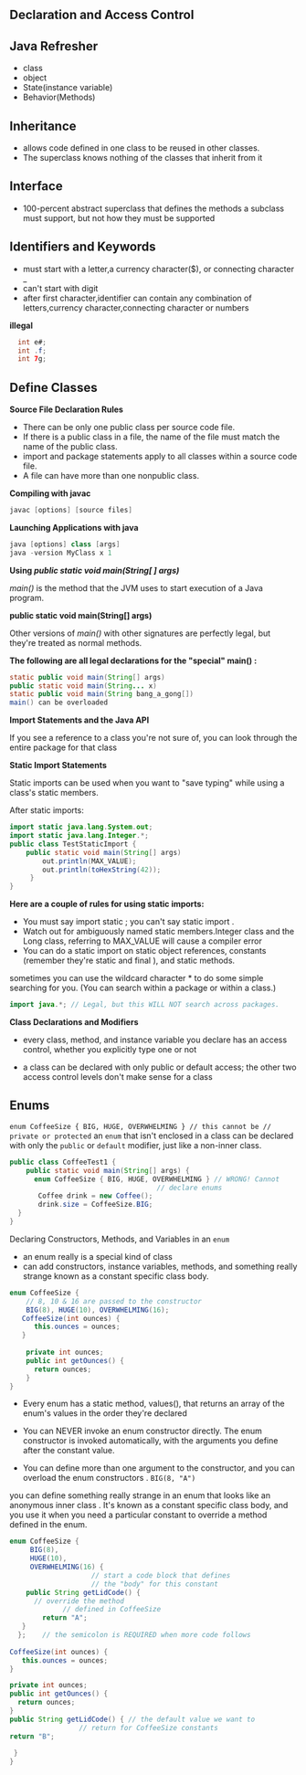 
Declaration and Access Control
-------------------------------

Java Refresher
--------------
* class
* object
* State(instance variable)
* Behavior(Methods)

Inheritance
---
* allows code defined in one class to be reused in other classes.
* The superclass knows nothing of the classes that inherit from it

Interface
---------
* 100-percent abstract superclass that defines the methods a subclass must support, but not how they must be supported

Identifiers and Keywords
------------------------
* must start with a letter,a currency character($), or connecting character _
* can't start with digit
* after first character,identifier can contain any combination of letters,currency character,connecting character or numbers

**illegal**
```java
  int e#;
  int .f;
  int 7g;
```
Define Classes
------------
**Source File Declaration Rules**

* There can be only one public class per source code file.
* If there is a public class in a file, the name of the file must match the name of the public class.
* import and package statements apply to all classes within a source code file.
* A file can have more than one nonpublic class.

**Compiling with javac**
```java
javac [options] [source files]
```
**Launching Applications with java**

```java
java [options] class [args]
java -version MyClass x 1
```

**Using _public static void main(String[ ] args)_**

_main()_ is the method that the JVM uses to start execution of a Java program.

__public static void main(String[] args)__

Other versions of _main()_ with other signatures are perfectly legal, but they're treated as normal methods.

**The following are all legal declarations for the "special" main() :**

```java
static public void main(String[] args)
public static void main(String... x)
static public void main(String bang_a_gong[])
main() can be overloaded
```

**Import Statements and the Java API**

If you see a reference to a class you're not sure of, you can look through the entire package for that class

**Static Import Statements**

Static imports can be used when you want to "save typing" while using a class's static members.

After static imports:

```java
import static java.lang.System.out;
import static java.lang.Integer.*;
public class TestStaticImport {
 	public static void main(String[] args)
 		out.println(MAX_VALUE);
 		out.println(toHexString(42));
     }
}
```

**Here are a couple of rules for using static imports:**

* You must say import static ; you can't say static import .
* Watch out for ambiguously named static members.Integer class and the Long class, referring to MAX_VALUE will cause a compiler error
* You can do a static import on static object references, constants (remember they're static and final ), and static methods.

sometimes you can use the wildcard character * to do some simple searching for you. (You can search within a package or within a class.)

``` java
import java.*; // Legal, but this WILL NOT search across packages.
```

**Class Declarations and Modifiers**
* every class, method, and instance variable you declare has an access control, whether you explicitly type one or not

* a class can be declared with only public or default access; the other two access control levels don't make sense for a class

Enums
---
`enum CoffeeSize { BIG, HUGE, OVERWHELMING } // this cannot be // private or protected`
an `enum` that isn't enclosed in a class can be declared with only the `public` or `default` modifier, just like a non-inner class. 

```java
public class CoffeeTest1 {
    public static void main(String[] args) {
      enum CoffeeSize { BIG, HUGE, OVERWHELMING } // WRONG! Cannot
       								// declare enums
       Coffee drink = new Coffee();
       drink.size = CoffeeSize.BIG;
  }					
} 
```
Declaring Constructors, Methods, and Variables in an `enum` 
- an enum really is a special kind of class					
- can add constructors, instance variables, methods, and something really strange known as a constant specific class body. 
					
```java
enum CoffeeSize {
    // 8, 10 & 16 are passed to the constructor
    BIG(8), HUGE(10), OVERWHELMING(16);
   CoffeeSize(int ounces) {
      this.ounces = ounces;
   }
   
    private int ounces;
    public int getOunces() {
      return ounces;
    }
} 
```
- Every enum has a static method, values(), that returns an array of the enum's values in the order they're declared 
				
- You can NEVER invoke an enum constructor directly. The enum constructor is invoked automatically, with the arguments you define after the constant value. 	
- You can define more than one argument to the constructor, and you can overload the enum constructors .
    `BIG(8, "A")` 

you can define something really strange in an enum that looks like an anonymous inner class . It's known as a constant specific class body, and you use it when you need a particular constant to override a method defined in the enum. 

```java
enum CoffeeSize {
     BIG(8),
     HUGE(10),
     OVERWHELMING(16) {
					// start a code block that defines
					// the "body" for this constant
    public String getLidCode() { 
      // override the method
			 // defined in CoffeeSize
 	    return "A"; 
   }				
  };    // the semicolon is REQUIRED when more code follows
					
CoffeeSize(int ounces) {
   this.ounces = ounces;
}

private int ounces;
public int getOunces() {
  return ounces;
}
public String getLidCode() { // the default value we want to
				 // return for CoffeeSize constants
return "B"; 
			
 }
}	
```